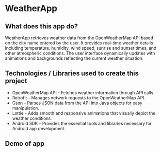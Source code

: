 # WeatherApp

## What does this app do? 
WeatherApp retrieves weather data from the OpenWeatherMap API based on the city name entered by the user. It provides real-time weather details including temperature, humidity, wind speed, sunrise and sunset times, and other atmospheric conditions. The user interface dynamically updates with animations and backgrounds reflecting the current weather situation.
 
## Technologies / Libraries used to create this project
- OpenWeatherMap API - Fetches weather information through API calls.
- Retrofit - Manages network requests to the OpenWeatherMap API.
- Gson - Parses JSON data from the API into Java objects for easy manipulation.
- Lottie - Adds smooth and responsive animations that visually depict the weather conditions.
- Android SDK - Provides the essential tools and libraries necessary for Android app development.
 
 ## Demo of app
